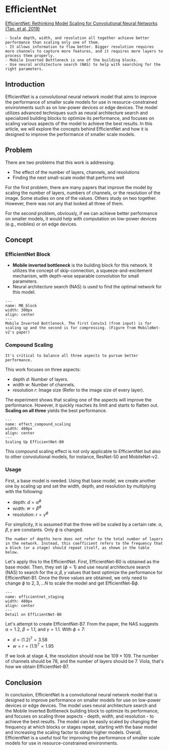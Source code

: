 # EfficientNet 
[EfficientNet: Rethinking Model Scaling for Convolutional Neural Networks (Tan. et al, 2019)](https://arxiv.org/abs/1905.11946)

```{note}
- Scale depth, width, and resolution all together achieve better performance than scaling only one of them.
- It allows information to flow better. Bigger resolution requires more channels to capture more features, and it requires more layers to process them properly.
- Mobile Inverted Bottleneck is one of the building blocks.
- Use neural architecture search (NAS) to help with searching for the right parameters.

```

## Introduction
EfficientNet is a convolutional neural network model that aims to improve the performance of smaller scale models for use in resource-constrained environments such as on low-power devices or edge devices. The model utilizes advanced techniques such as neural architecture search and specialized building blocks to optimize its performance, and focuses on scaling various aspects of the model to achieve the best results. In this article, we will explore the concepts behind EfficientNet and how it is designed to improve the performance of smaller scale models.

## Problem

There are two problems that this work is addressing:
- The effect of the number of layers, channels, and resolutions
- Finding the next small-scale model that performs well

For the first problem, there are many papers that improve the model by scaling the number of layers, numbers of channels, or the resolution of the image. Some studies on one of the values. Others study on two together. However, there was not any that looked all three of them.

For the second problem, obviously, if we can achieve better performance on smaller models, it would help with computation on low-power devices (e.g., mobiles) or on edge devices.

## Concept
### EfficientNet Block
- **Mobile inverted bottleneck** is the building block for this network. It utilizes the concept of skip-connection, a squeeze-and-excitement mechanism, with depth-wise separable convolution for small parameters.
- Neural architecture search (NAS) is used to find the optimal network for this model.

```{figure} ./figures/MB_block.png
---
name: MB_block
width: 300px
align: center
---
Mobile Inverted Bottleneck. The first Conv1x1 (from input) is for scaling up and the second is for compressing. (Figure from MobileNet-v2's paper)
```

### Compound Scaling

```{note}
It's critical to balance all three aspects to pursue better performance.
```

This work focuses on three aspects: 
- depth $d$: Number of layers.
- width $w$: Number of channels.
- resolution $r$: Image size (Refer to the image size of every layer).

The experiment shows that scaling one of the aspects will improve the performance. However, it quickly reaches its limit and starts to flatten out. **Scaling on all three** yields the best performance.

```{figure} ./figures/effect_compound_scaling.png
---
name: effect_compound_scaling
width: 480px
align: center
---
Scaling Up EfficientNet-B0
```

This compound scaling effect is not only applicable to EfficientNet but also to other convolutional models, for instance, ResNet-50 and MobileNet-v2.


### Usage

First, a base model is needed. Using that base model, we create another one by scaling up and set the width, depth, and resolution by multiplying with the following:
- depth: $d = \alpha ^ \phi$
- width: $w = \beta ^ \phi$
- resolution: $r = \gamma ^ \phi$

For simplicity, it is assumed that the three will be scaled by a certain rate. $\alpha, \beta, \gamma$ are constants. Only $\phi$ is changed. 

```{note}
The number of depths here does not refer to the total number of layers in the network. Instead, this coefficient refers to the frequency that a block (or a stage) should repeat itself, as shown in the table below. 
```

Let's apply this to the EfficientNet. First, EfficientNet-B0 is obtained as the base model. Then, they set ($\phi = 1$) and use neural architecture search (NAS) to search for the $\alpha, \beta, \gamma$  values that best optimize the performance for EfficientNet-B1. Once the three values are obtained, we only need to change $\phi$ to $2, 3, ... N$ to scale the model and get EfficientNet-B$\phi$.  

```{figure} ./figures/efficientnet_staging.png
---
name: efficientnet_staging
width: 480px
align: center
---
Detail on EfficientNet-B0
```

Let's attempt to create EfficientNet-B7. From the paper, the NAS suggests $\alpha=1.2$, $\beta=1.1$, and $\gamma=1.1$. With $\phi=7$:
- $d=(1.2)^7=3.58$
- $w=r=(1.1)^7=1.95$

If we look at stage 4, the resolution should now be $109 \times 109$. The number of channels should be $78$, and the number of layers should be $7$. Viola, that's how we obtain EfficientNet-B7.

## Conclusion
In conclusion, EfficientNet is a convolutional neural network model that is designed to improve performance on smaller models for use on low-power devices or edge devices. The model uses neural architecture search and the Mobile Inverted Bottleneck building block to optimize its performance, and focuses on scaling three aspects - depth, width, and resolution - to achieve the best results. The model can be easily scaled by changing the frequency at which blocks or stages repeat, starting with the base model and increasing the scaling factor to obtain higher models. Overall, EfficientNet is a useful tool for improving the performance of smaller scale models for use in resource-constrained environments.